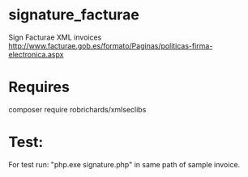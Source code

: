 # signature_facturae
Sign Facturae XML invoices
http://www.facturae.gob.es/formato/Paginas/politicas-firma-electronica.aspx

# Requires
composer require robrichards/xmlseclibs

# Test:
For test run: "php.exe signature.php" in same path of sample invoice.
